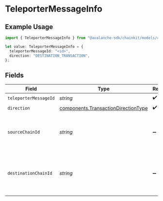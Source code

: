 # TeleporterMessageInfo

## Example Usage

```typescript
import { TeleporterMessageInfo } from "@avalanche-sdk/chainkit/models/components";

let value: TeleporterMessageInfo = {
  teleporterMessageId: "<id>",
  direction: "DESTINATION_TRANSACTION",
};
```

## Fields

| Field                                                                                      | Type                                                                                       | Required                                                                                   | Description                                                                                |
| ------------------------------------------------------------------------------------------ | ------------------------------------------------------------------------------------------ | ------------------------------------------------------------------------------------------ | ------------------------------------------------------------------------------------------ |
| `teleporterMessageId`                                                                      | *string*                                                                                   | :heavy_check_mark:                                                                         | N/A                                                                                        |
| `direction`                                                                                | [components.TransactionDirectionType](../../models/components/transactiondirectiontype.md) | :heavy_check_mark:                                                                         | N/A                                                                                        |
| `sourceChainId`                                                                            | *string*                                                                                   | :heavy_minus_sign:                                                                         | chain id of the source chain. valid only for destination transactions                      |
| `destinationChainId`                                                                       | *string*                                                                                   | :heavy_minus_sign:                                                                         | chain id of the destination chain. valid only for source transactions                      |